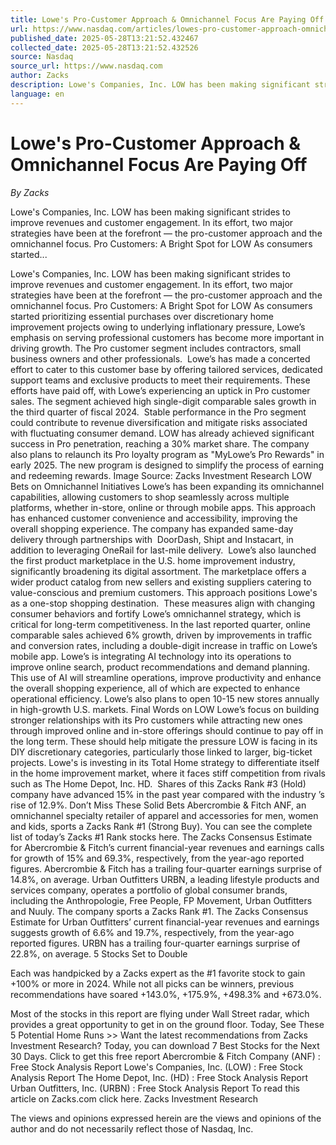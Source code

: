 ```yaml
---
title: Lowe's Pro-Customer Approach & Omnichannel Focus Are Paying Off
url: https://www.nasdaq.com/articles/lowes-pro-customer-approach-omnichannel-focus-are-paying
published_date: 2025-05-28T13:21:52.432467
collected_date: 2025-05-28T13:21:52.432526
source: Nasdaq
source_url: https://www.nasdaq.com
author: Zacks
description: Lowe's Companies, Inc. LOW has been making significant strides to improve revenues and customer engagement. In its effort, two major strategies have been at the forefront — the pro-customer approach and the omnichannel focus. Pro Customers: A Bright Spot for LOW As consumers started...
language: en
---
```


# Lowe's Pro-Customer Approach & Omnichannel Focus Are Paying Off

*By Zacks*

Lowe's Companies, Inc. LOW has been making significant strides to improve revenues and customer engagement. In its effort, two major strategies have been at the forefront — the pro-customer approach and the omnichannel focus. Pro Customers: A Bright Spot for LOW As consumers started...

Lowe's Companies, Inc. LOW has been making significant strides to improve revenues and customer engagement. In its effort, two major strategies have been at the forefront — the pro-customer approach and the omnichannel focus. Pro Customers: A Bright Spot for LOW As consumers started prioritizing essential purchases over discretionary home improvement projects owing to underlying inflationary pressure, Lowe’s emphasis on serving professional customers has become more important in driving growth. The Pro customer segment includes contractors, small business owners and other professionals.  Lowe’s has made a concerted effort to cater to this customer base by offering tailored services, dedicated support teams and exclusive products to meet their requirements. These efforts have paid off, with Lowe’s experiencing an uptick in Pro customer sales. The segment achieved high single-digit comparable sales growth in the third quarter of fiscal 2024.  Stable performance in the Pro segment could contribute to revenue diversification and mitigate risks associated with fluctuating consumer demand. LOW has already achieved significant success in Pro penetration, reaching a 30% market share. The company also plans to relaunch its Pro loyalty program as "MyLowe’s Pro Rewards" in early 2025. The new program is designed to simplify the process of earning and redeeming rewards. 
 Image Source: Zacks Investment Research LOW Bets on Omnichannel Initiatives Lowe’s has been expanding its omnichannel capabilities, allowing customers to shop seamlessly across multiple platforms, whether in-store, online or through mobile apps. This approach has enhanced customer convenience and accessibility, improving the overall shopping experience. The company has expanded same-day delivery through partnerships with  DoorDash, Shipt and Instacart, in addition to leveraging OneRail for last-mile delivery.  Lowe’s also launched the first product marketplace in the U.S. home improvement industry, significantly broadening its digital assortment. The marketplace offers a wider product catalog from new sellers and existing suppliers catering to value-conscious and premium customers. This approach positions Lowe's as a one-stop shopping destination.  These measures align with changing consumer behaviors and fortify Lowe’s omnichannel strategy, which is critical for long-term competitiveness. In the last reported quarter, online comparable sales achieved 6% growth, driven by improvements in traffic and conversion rates, including a double-digit increase in traffic on Lowe’s mobile app. Lowe’s is integrating AI technology into its operations to improve online search, product recommendations and demand planning. This use of AI will streamline operations, improve productivity and enhance the overall shopping experience, all of which are expected to enhance operational efficiency. Lowe’s also plans to open 10-15 new stores annually in high-growth U.S. markets. Final Words on LOW Lowe’s focus on building stronger relationships with its Pro customers while attracting new ones through improved online and in-store offerings should continue to pay off in the long term. These should help mitigate the pressure LOW is facing in its DIY discretionary categories, particularly those linked to larger, big-ticket projects. Lowe's is investing in its Total Home strategy to differentiate itself in the home improvement market, where it faces stiff competition from rivals such as The Home Depot, Inc. HD.  Shares of this Zacks Rank #3 (Hold) company have advanced 15% in the past year compared with the industry ’s rise of 12.9%. Don’t Miss These Solid Bets Abercrombie &amp; Fitch ANF, an omnichannel specialty retailer of apparel and accessories for men, women and kids, sports a Zacks Rank #1 (Strong Buy). You can see the complete list of today’s Zacks #1 Rank stocks here. The Zacks Consensus Estimate for Abercrombie &amp; Fitch’s current financial-year revenues and earnings calls for growth of 15% and 69.3%, respectively, from the year-ago reported figures. Abercrombie &amp; Fitch has a trailing four-quarter earnings surprise of 14.8%, on average. Urban Outfitters URBN, a leading lifestyle products and services company, operates a portfolio of global consumer brands, including the Anthropologie, Free People, FP Movement, Urban Outfitters and Nuuly. The company sports a Zacks Rank #1. The Zacks Consensus Estimate for Urban Outfitters’ current financial-year revenues and earnings suggests growth of 6.6% and 19.7%, respectively, from the year-ago reported figures. URBN has a trailing four-quarter earnings surprise of 22.8%, on average. 
 5 Stocks Set to Double 
 
 Each was handpicked by a Zacks expert as the #1 favorite stock to gain +100% or more in 2024. While not all picks can be winners, previous recommendations have soared +143.0%, +175.9%, +498.3% and +673.0%. 
 
 Most of the stocks in this report are flying under Wall Street radar, which provides a great opportunity to get in on the ground floor. Today, See These 5 Potential Home Runs &gt;&gt; Want the latest recommendations from Zacks Investment Research? Today, you can download 7 Best Stocks for the Next 30 Days. Click to get this free report Abercrombie &amp; Fitch Company (ANF) : Free Stock Analysis Report Lowe's Companies, Inc. (LOW) : Free Stock Analysis Report The Home Depot, Inc. (HD) : Free Stock Analysis Report Urban Outfitters, Inc. (URBN) : Free Stock Analysis Report To read this article on Zacks.com click here. Zacks Investment Research

The views and opinions expressed herein are the views and opinions of the author and do not necessarily reflect those of Nasdaq, Inc.